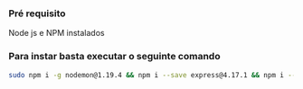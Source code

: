 ### Pré requisito
Node js e NPM instalados

### Para instar basta executar o seguinte comando

```bash
sudo npm i -g nodemon@1.19.4 && npm i --save express@4.17.1 && npm i --save body-parser@1.19.0 && npm i --save config@3.2.3
```